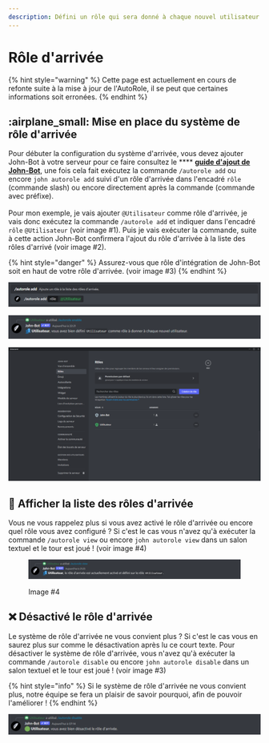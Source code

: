 ```yaml
---
description: Défini un rôle qui sera donné à chaque nouvel utilisateur.
---
```


# Rôle d'arrivée

{% hint style="warning" %}
Cette page est actuellement en cours de refonte suite à la mise à jour de l'AutoRole, il se peut que certaines informations soit erronées.
{% endhint %}

## :airplane\_small: Mise en place du système de rôle d'arrivée

Pour débuter la configuration du système d'arrivée, vous devez ajouter John-Bot à votre serveur pour ce faire consultez le **** [**guide d'ajout de John-Bot**](../#ajouter-john-bot-a-votre-serveur-discord), une fois cela fait exécutez la commande `/autorole add` ou encore `john autorole add` suivi d'un rôle d'arrivée dans l'encadré `rôle` (commande slash) ou encore directement après la commande (commande avec préfixe).\
\
Pour mon exemple, je vais ajouter `@Utilisateur` comme rôle d'arrivée, je vais donc exécutez la commande `/autorole add` et indiquer dans l'encadré `rôle`  `@Utilisateur` (voir image #1). Puis je vais exécuter la commande, suite à cette action John-Bot confirmera l'ajout du rôle d'arrivée à la liste des rôles d'arrivé (voir image #2).

{% hint style="danger" %}
Assurez-vous que rôle d'intégration de John-Bot soit en haut de votre rôle d'arrivée. (voir image #3)
{% endhint %}

![Image #1](../.gitbook/assets/autoroleview.png)

![Image #2](../.gitbook/assets/AutoRoleConfirme.png)

![image #3](../.gitbook/assets/John-BotRoles.png)

## :eyes: Afficher la liste des rôles d'arrivée

Vous ne vous rappelez plus si vous avez activé le rôle d'arrivée ou encore quel rôle vous avez configuré ? Si c'est le cas vous n'avez qu'à exécuter la commande `/autorole view` ou encore `john autorole view` dans un salon textuel et le tour est joué ! (voir image #4)

<figure><img src="../.gitbook/assets/AutoRoleView.png" alt=""><figcaption><p>Image #4</p></figcaption></figure>

## :x: Désactivé le rôle d'arrivée

Le système de rôle d'arrivée ne vous convient plus ? Si c'est le cas vous en saurez plus sur comme le désactivation après lu ce court texte. Pour désactiver le système de rôle d'arrivée, vous n'avez qu'à exécuter la commande `/autorole disable` ou encore `john autorole disable` dans un salon textuel et le tour est joué ! (voir image #3)

{% hint style="info" %}
Si le système de rôle d'arrivée ne vous convient plus, notre équipe se fera un plaisir de savoir pourquoi, afin de pouvoir l'améliorer !
{% endhint %}

![Image #3](../.gitbook/assets/AutoRoleDisable.png)

